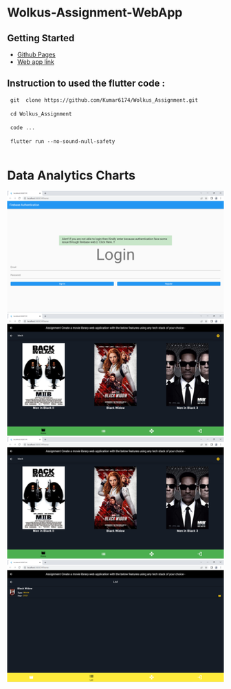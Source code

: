 # Wolkus-Assignment-WebApp

## Getting Started
 

- [Github Pages](https://github.com/Kumar6174/Wolkus_Assignment)
- [Web app link](https://kumar6174.github.io/Wolkus-Assignment-WebApp/)
 
  
 ## Instruction to used the flutter code :
 
``` 
 git  clone https://github.com/Kumar6174/Wolkus_Assignment.git
 
 cd Wolkus_Assignment
 
 code ...
 
 flutter run --no-sound-null-safety
 
```



# Data Analytics Charts
<img src="assets/Screenshot (83).png" width="800" /> 
<img src="assets/Screenshot (84).png" width="800" />
<img src="assets/Screenshot (84).png" width="800" />
<img src="assets/Screenshot (86).png" width="800" />
